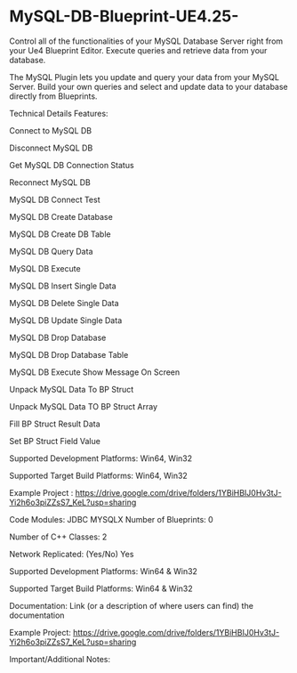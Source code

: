 # MySQL-DB-Blueprint-UE4.25-
Control all of the functionalities of your MySQL Database Server right from your Ue4 Blueprint Editor. Execute queries and retrieve data from your database.

The MySQL Plugin lets you update and query your data from your MySQL Server. Build your own queries and select and update data to your database directly from Blueprints.


Technical Details
Features:

Connect to MySQL DB

Disconnect MySQL DB

Get MySQL DB Connection Status

Reconnect MySQL DB

MySQL DB Connect Test

MySQL DB Create Database

MySQL DB Create DB Table

MySQL DB Query Data

MySQL DB Execute

MySQL DB Insert Single Data

MySQL DB Delete Single Data

MySQL DB Update Single Data

MySQL DB Drop Database

MySQL DB  Drop Database Table

MySQL DB  Execute Show Message On Screen

Unpack MySQL Data To BP Struct

Unpack MySQL Data TO BP Struct Array

Fill BP Struct Result Data

Set BP Struct Field Value


Supported Development Platforms: Win64, Win32

Supported Target Build Platforms: Win64, Win32



Example Project : https://drive.google.com/drive/folders/1YBiHBIJ0Hv3tJ-Yi2h6o3piZZsS7_KeL?usp=sharing



Code Modules: 
 JDBC
MYSQLX
Number of Blueprints: 0

Number of C++ Classes: 2

Network Replicated: (Yes/No) Yes

Supported Development Platforms: Win64 & Win32

Supported Target Build Platforms: Win64 & Win32

Documentation: Link (or a description of where users can find) the documentation

Example Project: https://drive.google.com/drive/folders/1YBiHBIJ0Hv3tJ-Yi2h6o3piZZsS7_KeL?usp=sharing

Important/Additional Notes:



